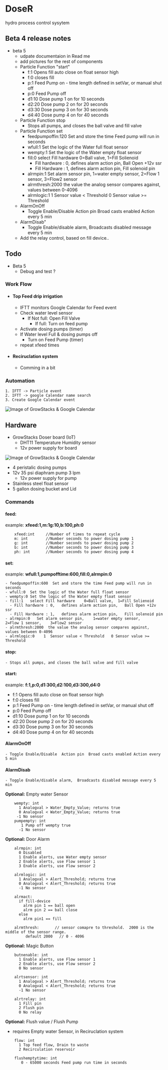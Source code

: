 # DoseR

hydro process control sysytem


## Beta 4 release notes 
 - beta 5
   - udpate documentaion in Read me
   - add pictures for the rest of components
   - Particle Function "start"
      - f:1 Opens fill  auto close on float sensor high
      - f:0 closes fill
      - p:1 Feed Pump on  - time length defined in setVar, or manual shut off
      - p:0 Feed Pump off
      - d1:10 Dose pump 1 on for 10 seconds
      - d2:20 Dose pump 2 on for 20 seconds
      - d3:30 Dose pump 3 on for 30 seconds
      - d4:40 Dose pump 4 on for 40 seconds
   - Particle Function stop
     - Stops all pumps, and closes the ball valve and fill valve
   - Particle Function set
     - feedpumpoffin:120  Set and store the time Feed pump will run in seconds
     - wfull:1  Set the logic of the Water full float sensor
     - wempty:1 Set the logic of the Water empty float sensor
     - fill:0   select Fill hardware    0=Ball valve,  1=Fill Solienoid
       - Fill hardware : 0,   defines alarm action pin,   Ball Open +12v ssr
       - Fill Hardware : 1,   defines alarm action pin,   Fill solenoid pin
     - alrmpin:1   Set alarm sensor pin,    1=water empty sensor,     2=Flow 1 sensor,    3=Flow2 sensor
     - alrmthresh:2000  the value the analog sensor compares against, values between 0-4096
     - alrmlogic:1    1  Sensor value < Threshold   0 Sensor value >= Threshold
   - AlarmOnOff      
     - Toggle Enable/Disable  Action pin  Broad casts enabled Action every 5 min
   - AlarmDisab"   
     - Toggle Enable/disable alarm,  Broadcasts disabled message every 5 min
   - Add the relay control, based on fill device..    
## Todo
 - Beta 5
   - Debug and test ?

   
### Work Flow
- #### Top Feed drip irrigation
  - IFTT monitors Google Calendar for Feed event
  - Check water level sensor
    - If Not full: Open Fill Valve
      - If full: Turn on feed pump
  - Activate dosing pumps (timer)
  - If Water level Full & dosing pumps off
    - Turn on Feed Pump (timer)
  - repeat xfeed times
- #### Reciruclation system
  - Comming in a bit


### Automation
````
1. IFTT -> Particle event
2. IFTT -> google Calendar name search
3. Create Google Calendar event
````

![Image of GrowStacks & Google Calendar](https://github.com/Flyguy86/DoseR/blob/master/google%20Calendar%20dosing.png)


## Hardware
- GrowStacks Doser board (IoT) 
  - DHT11 Temperature Humidity sensor
  - 12v power supply for board

![Image of GrowStacks & Google Calendar](https://github.com/Flyguy86/DoseR/blob/master/BreakoutBoardV8.png)

- 4 peristalic dosing pumps
- 12v 35 psi diaphram pump 3 lpm
  - 12v power supply for pump
- Stainless steel float sensor
- 5 gallon dosing bucket and Lid
   

### Commands
#### feed: 
example: **xfeed:1,m:1g:10,b:100,ph:0**
````  
    xfeed:int     //Number of times to repeat cycle
    m: int        //Number seconds to power dosing pump 1
    g: int        //Number seconds to power dosing pump 2
    b: int        //Number seconds to power dosing pump 3
    ph: int       //Number seconds to power dosing pump 4
````

#### set:
example: **wfull:1,pumpofftime:600,fill:0,alrmpin:0**

    - feedpumpoffin:600  Set and store the time Feed pump will run in seconds
    - wfull:0  Set the logic of the Water full float sensor
    - wempty:0 Set the logic of the Water empty float sensor
    - fill:1   select Fill hardware    0=Ball valve,  1=Fill Solienoid
      - Fill hardware : 0,   defines alarm action pin,   Ball Open +12v ssr
      - Fill Hardware : 1,   defines alarm action pin,   Fill solenoid pin
    - alrmpin:0   Set alarm sensor pin,    1=water empty sensor,     2=Flow 1 sensor,    3=Flow2 sensor
    - alrmthresh:2000  the value the analog sensor compares against, values between 0-4096
    - alrmlogic:0    1  Sensor value < Threshold   0 Sensor value >= Threshold

#### stop:
    - Stops all pumps, and closes the ball valve and fill valve

#### start:
example: **f:1,p:0,d1:300,d2:100,d3:300,d4:0**
  - f:1 Opens fill  auto close on float sensor high
  - f:0 closes fill
  - p:1 Feed Pump on  - time length defined in setVar, or manual shut off
  - p:0 Feed Pump off
  - d1:10 Dose pump 1 on for 10 seconds
  - d2:20 Dose pump 2 on for 20 seconds
  - d3:30 Dose pump 3 on for 30 seconds
  - d4:40 Dose pump 4 on for 40 seconds

#### AlarmOnOff
    - Toggle Enable/Disable  Action pin  Broad casts enabled Action every 5 min
#### AlarmDisab   
    - Toggle Enable/disable alarm,  Broadcasts disabled message every 5 min


**Optional:** Empty water Sensor
````
    wempty: int
      1 Analogval > Water_Empty_Value; returns true
      0 Analogval < Water_Empty_Value; returns true
     -1 No sensor
    pumpempty: int
       1 Pump off wempty true
      -1 No sensor
````

**Optional:** Door Alarm
````
    alrmpin: int
      0 Disabled
      1 Enable alerts, use Water empty sensor 
      2 Enable alerts, use Flow sensor 1 
      3 Enable alerts, use Flow sensor 2
      
    alrmlogic: int
      1 Analogval > Alert_Threshold; returns true
      0 Analogval < Alert_Threshold; returns true
      -1 No sensor
      
    alrmact:
      if fill-device
        alrm pin 1 == ball open
        alrm pin 2 == ball close
      else
        alrm pin1 == fill

    alrmthresh:       // sensor comapre to threshold.  2000 is the middle of the sensor range.
         default 2000   // 0 - 4096

````

**Optional:** Magic Button
````
    butnenable: int
      1 Enable alerts, use Flow sensor 1
      2 Enable alerts, use Flow sensor 2
      0 No sensor
      
    alrtsensor: int
      1 Analogval > Alert_Threshold; returns true
      0 Analogval < Alert_Threshold; returns true
      -1 No sensor
      
    alrtrelay: int
      1 Fill pin
      2 Flush pin
      0 No relay
````

**Optional:** Flush value / Flush Pump 
- requires Empty water Sensor, in Reciruclation system 
````
    flow: int 
      1 Top feed flow, Drain to waste
      2 Recirculation reservoir

    flushemptytime: int
       0 - 65000 seconds Feed pump run time in seconds

````

